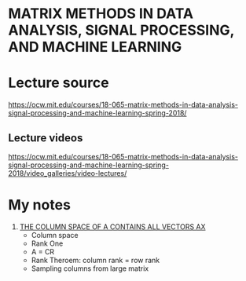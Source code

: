 # MATRIX METHODS IN DATA ANALYSIS, SIGNAL PROCESSING, AND MACHINE LEARNING

# Lecture source

https://ocw.mit.edu/courses/18-065-matrix-methods-in-data-analysis-signal-processing-and-machine-learning-spring-2018/

## Lecture videos

https://ocw.mit.edu/courses/18-065-matrix-methods-in-data-analysis-signal-processing-and-machine-learning-spring-2018/video_galleries/video-lectures/

# My notes

1. [THE COLUMN SPACE OF A CONTAINS ALL VECTORS AX](1/README.md)
   - Column space
   - Rank One
   - A = CR
   - Rank Theroem: column rank = row rank
   - Sampling columns from large matrix

